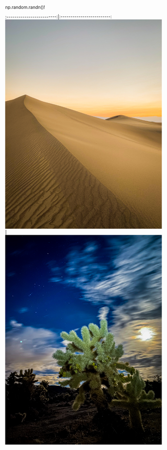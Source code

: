 np.random.randn()!


:-------------------------:|:-------------------------:
![](/assets/img/dv.jpg)  |  ![](/assets/img/jtree.jpg)